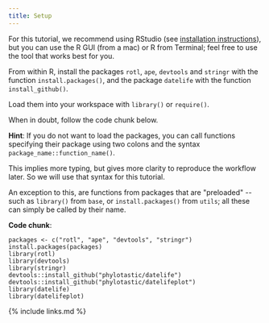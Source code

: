 ```yaml
---
title: Setup
---
```


For this tutorial, we recommend using RStudio (see [installation instructions](https://opentreeoflife.github.io/SSBworkshop/#setup)), but you can use the R GUI (from a mac) or R from Terminal; feel free to use the tool that works best for you.

From within R, install the packages `rotl`, `ape`, `devtools` and `stringr` with the function `install.packages()`,
and the package `datelife` with the function `install_github()`.

Load them into your workspace with `library()` or `require()`.

When in doubt, follow the code chunk below.

**Hint**:
If you do not want to load the packages, you can call functions specifying their package using two colons and the syntax `package_name::function_name()`.

This implies more typing, but gives more clarity to reproduce the workflow later. So we will use that syntax for this tutorial.

An exception to this, are functions from packages that are "preloaded" --such as `library()` from `base`, or `install.packages()` from `utils`; all these can simply be called by their name.

**Code chunk**:

```{r}
packages <- c("rotl", "ape", "devtools", "stringr")
install.packages(packages)
library(rotl)
library(devtools)
library(stringr)
devtools::install_github("phylotastic/datelife")
devtools::install_github("phylotastic/datelifeplot")
library(datelife)
library(datelifeplot)
```
{% include links.md %}
